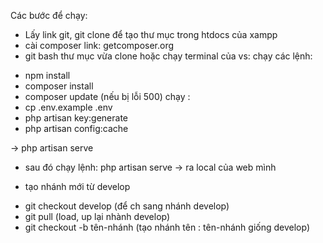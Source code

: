 Các bước để chạy:
- Lấy link git, git clone để tạo thư mục trong htdocs của xampp
- cài composer link: getcomposer.org
- git bash thư mục vừa clone hoặc chạy terminal của vs: chạy các lệnh:
+ npm install
+ composer install
+ composer update
(nếu bị lỗi 500) chạy :
+ cp .env.example .env
+ php artisan key:generate
+ php artisan config:cache

-> php artisan serve
- sau đó chạy lệnh: php artisan serve -> ra local của web mình

- tạo nhánh mới từ develop
+ git checkout develop (để ch sang nhánh develop)
+ git pull (load, up lại nhành develop)
+ git checkout -b tên-nhánh (tạo nhánh tên : tên-nhánh  giống develop)
